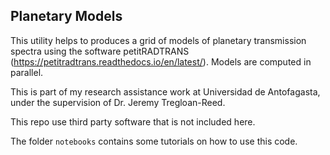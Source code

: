Planetary Models
----------------

This utility helps to  produces a grid of models of planetary transmission spectra using the software petitRADTRANS (https://petitradtrans.readthedocs.io/en/latest/). Models are computed in parallel.

This is part of my research assistance work at Universidad de Antofagasta, under the supervision of Dr. Jeremy Tregloan-Reed.

This repo use third party software that is not included here.

The folder `notebooks` contains some tutorials on how to use this code.
